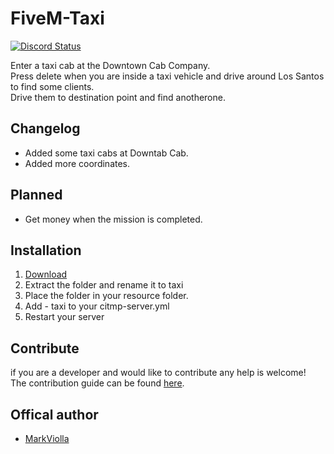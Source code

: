 # FiveM-Taxi
<a href="https://discord.gg/eNJraMf"><img alt="Discord Status" src="https://discordapp.com/api/guilds/285462938691567627/widget.png"></a>

Enter a taxi cab at the Downtown Cab Company.  
Press delete when you are inside a taxi vehicle and drive around Los Santos to find some clients.  
Drive them to destination point and find anotherone.

## Changelog

- Added some taxi cabs at Downtab Cab.
- Added more coordinates.

## Planned  

- Get money when the mission is completed.

## Installation

1. [Download](https://github.com/FiveM-Scripts/FiveM-Taxi/archive/master.zip)
2. Extract the folder and rename it to taxi
3. Place the folder in your resource folder.
4. Add - taxi to your citmp-server.yml
5. Restart your server

## Contribute
if you are a developer and would like to contribute any help is welcome!  
The contribution guide can be found [here](CONTRIBUTING.MD).

## Offical author
- [MarkViolla](https://forum.fivem.net/users/markviolla/activity)
